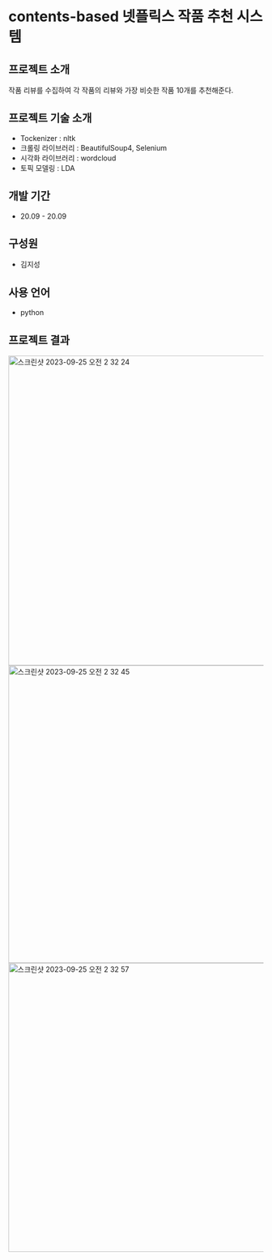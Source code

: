 # contents-based 넷플릭스 작품 추천 시스템

## 프로젝트 소개
작품 리뷰를 수집하여 각 작품의 리뷰와 가장 비슷한 작품 10개를 추천해준다.

## 프로젝트 기술 소개
 - Tockenizer : nltk
 - 크롤링 라이브러리 : BeautifulSoup4, Selenium
 - 시각화 라이브러리 : wordcloud
 - 토픽 모델링 : LDA

## 개발 기간
 - 20.09 - 20.09

## 구성원
 - 김지성

## 사용 언어
 - python

## 프로젝트 결과
<img width="612" alt="스크린샷 2023-09-25 오전 2 32 24" src="https://github.com/intelligence-kim/contents-based/assets/128572870/40e99f2c-ead2-492a-b1bc-6108412ea2a4">
<img width="588" alt="스크린샷 2023-09-25 오전 2 32 45" src="https://github.com/intelligence-kim/contents-based/assets/128572870/da5a1246-ad49-4be4-9ba7-dbde03e2bc23">
<img width="571" alt="스크린샷 2023-09-25 오전 2 32 57" src="https://github.com/intelligence-kim/contents-based/assets/128572870/40721013-ca6f-44e6-8b33-bae936559429">







